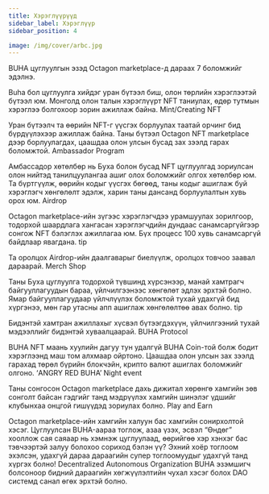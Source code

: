 ```yaml
---
title: Хэрэглүүрүүд
sidebar_label: Хэрэглүүр
sidebar_position: 4

image: /img/cover/arbc.jpg
---
```


BUHA цуглуулгын эзэд Octagon marketplace-д дараах 7 боломжийг эдэлнэ.

Buha бол цуглуулга хийдэг уран бүтээл биш, олон төрлийн хэрэглээтэй бүтээл юм. Монголд олон талын хэрэглүүрт NFT таниулах, өдөр тутмын хэрэглээ болгохоор зорин ажиллаж байна.
Mint/Creating NFT

Уран бүтээлч та өөрийн NFT-г үүсгэх борлуулах таатай орчинг бид бүрдүүлэхээр ажиллаж байна. Таны бүтээл Octagon NFT marketplace дээр борлуулагдах, цаашдаа олон улсын бусад зах зээлд гарах боломжтой.
Ambassador Program

Амбассадор хөтөлбөр нь Буха болон бусад NFT цуглуулгад зориулсан олон нийтэд танилцуулангаа ашиг олох боломжийг олгох хөтөлбөр юм. Та бүртгүүлж, өөрийн кодыг үүсгэх бөгөөд, таны кодыг ашиглаж буй хэрэглэгч хөнгөлөлт эдэлж, харин таны дансанд борлуулалтын хувь орох юм.
Airdrop

Octagon marketplace-ийн зүгээс хэрэглэгчдээ урамшуулах зорилгоор, тодорхой шаардлага хангасан хэрэглэгчдийн дундаас санамсаргүйгээр сонгож NFT бэлэглэх ажиллагаа юм. Бүх процесс 100 хувь санамсаргүй байдлаар явагдана.
tip

Та оролцох Airdrop-ийн даалгаварыг биелүүлж, оролцох товчоо заавал дараарай.
Merch Shop

Таны Буха цуглуулга тодорхой түвшинд хүрсэнээр, манай хамтрагч байгууллагуудын бараа, үйлчилгээнээс хөнгөлөт эдлэх эрхтэй болно. Ямар байгууллагуудаар үйлчлүүлэх боломжтой тухай удахгүй бид хүргэнээ, мөн гар утасны апп ашиглаж хөнгөлөлтөө авах болно.
tip

Бидэнтэй хамтран ажиллахыг хүсвэл бүтээгдэхүүн, үйлчилгээний тухай мэдээллийг бидэнтэй хуваалцаарай.
BUHA Protocol

BUHA NFT маань хуулийн дагуу тун удалгүй BUHA Coin-той болж бодит хэрэглээнд маш том алхмаар ойртоно. Цаашдаа олон улсын зах зээлд гарахад төрөл бүрийн блокчэйн, крипто валют ашиглах боломжийг олгоно.
‘ANGRY RED BUHA’ Night event

Таны сонгосон Octagon marketplace дахь дижитал хөрөнгө хамгийн зөв сонголт байсан гэдгийг танд мэдрүүлэх хамгийн шинэлэг үдшийг клубынхаа онцгой гишүүдэд зориулах болно.
Play and Earn

Octagon marketplace-ийн хамгийн халуун бас хамгийн сонирхолтой хэсэг. Цуглуулсан BUHA-аараа тоглож, азаа үзэх, эсвэл “Өндөг” хооллож сая саяаар нь хэмнэж цуглуулаад, өөрийгөө хэр хэнхэг бас тэвчээртэй залуу болохоо сориход бэлэн үү? Эхний хоёр тоглоом эхэлсэн, удахгүй дараа дараагийн супер тоглоомуудыг удахгүй танд хүргэх болно!
Decentralized Autonomous Organization
BUHA эзэмшигч болсоноор бидний дараагийн хөгжүүлэлтийн чухал хэсэг болох DAO системд санал өгөх эрхтэй болно.
